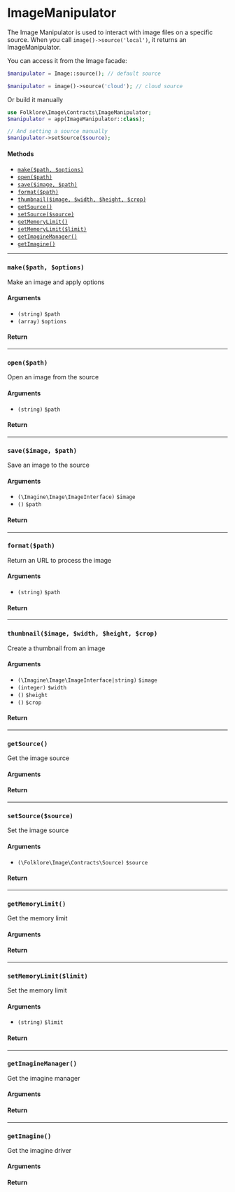 ImageManipulator
=====================

The Image Manipulator is used to interact with image files on a specific source. When you call `image()->source('local')`, it returns an ImageManipulator.

You can access it from the Image facade:
```php
$manipulator = Image::source(); // default source

$manipulator = image()->source('cloud'); // cloud source
```

Or build it manually
```php
use Folklore\Image\Contracts\ImageManipulator;
$manipulator = app(ImageManipulator::class);

// And setting a source manually
$manipulator->setSource($source);
```

#### Methods

- [`make($path, $options)`](#make)
- [`open($path)`](#open)
- [`save($image, $path)`](#save)
- [`format($path)`](#format)
- [`thumbnail($image, $width, $height, $crop)`](#thumbnail)
- [`getSource()`](#getSource)
- [`setSource($source)`](#setSource)
- [`getMemoryLimit()`](#getMemoryLimit)
- [`setMemoryLimit($limit)`](#setMemoryLimit)
- [`getImagineManager()`](#getImagineManager)
- [`getImagine()`](#getImagine)

---

### <a name="make" id="make"></a> `make($path, $options)`

Make an image and apply options

#### Arguments
- `(string)` `$path` 
- `(array)` `$options` 

#### Return
---

### <a name="open" id="open"></a> `open($path)`

Open an image from the source

#### Arguments
- `(string)` `$path` 

#### Return
---

### <a name="save" id="save"></a> `save($image, $path)`

Save an image to the source

#### Arguments
- `(\Imagine\Image\ImageInterface)` `$image` 
- `()` `$path` 

#### Return
---

### <a name="format" id="format"></a> `format($path)`

Return an URL to process the image

#### Arguments
- `(string)` `$path` 

#### Return
---

### <a name="thumbnail" id="thumbnail"></a> `thumbnail($image, $width, $height, $crop)`

Create a thumbnail from an image

#### Arguments
- `(\Imagine\Image\ImageInterface|string)` `$image` 
- `(integer)` `$width` 
- `()` `$height` 
- `()` `$crop` 

#### Return
---

### <a name="getSource" id="getSource"></a> `getSource()`

Get the image source

#### Arguments

#### Return
---

### <a name="setSource" id="setSource"></a> `setSource($source)`

Set the image source

#### Arguments
- `(\Folklore\Image\Contracts\Source)` `$source` 

#### Return
---

### <a name="getMemoryLimit" id="getMemoryLimit"></a> `getMemoryLimit()`

Get the memory limit

#### Arguments

#### Return
---

### <a name="setMemoryLimit" id="setMemoryLimit"></a> `setMemoryLimit($limit)`

Set the memory limit

#### Arguments
- `(string)` `$limit` 

#### Return
---

### <a name="getImagineManager" id="getImagineManager"></a> `getImagineManager()`

Get the imagine manager

#### Arguments

#### Return
---

### <a name="getImagine" id="getImagine"></a> `getImagine()`

Get the imagine driver

#### Arguments

#### Return
